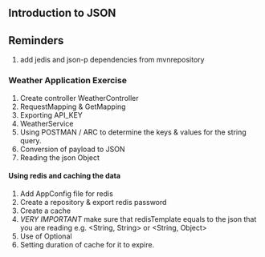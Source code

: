 ## Introduction to JSON

## Reminders
1. add jedis and json-p dependencies from mvnrepository
### Weather Application Exercise
1. Create controller WeatherController
2. RequestMapping & GetMapping
3. Exporting API_KEY
4. WeatherService 
5. Using POSTMAN / ARC to determine the keys & values for the string query.
6. Conversion of payload to JSON
7. Reading the json Object

#### Using redis and caching the data
1. Add AppConfig file for redis
2. Create a repository & export redis password
3. Create a cache
4. *VERY IMPORTANT* make sure that redisTemplate equals to the json that you are reading e.g. <String, String> or <String, Object>
5. Use of Optional
6. Setting duration of cache for it to expire.